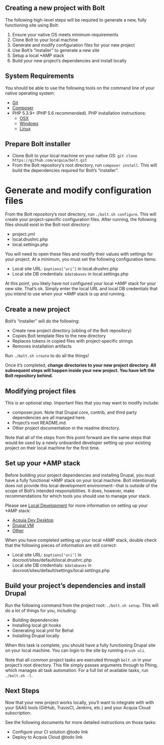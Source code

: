 ## Creating a new project with Bolt

The following high-level steps will be required to generate a new, fully functioning site using Bolt:

1. Ensure your native OS meets minimum requirements
1. Clone Bolt to your local machine
1. Generate and modify configuration files for your new project
1. Use Bolt’s “installer” to generate a new site
1. Setup a local *AMP stack
1. Build your new project’s dependencies and install locally

## System Requirements

You should be able to use the following tools on the command line of your native operating system:

* [Git](https://git-scm.com/)
* [Composer](https://getcomposer.org/download/)
* PHP 5.3.9+ (PHP 5.6 recommended). PHP installation instructions:
    * [OSX](http://justinhileman.info/article/reinstalling-php-on-mac-os-x/)
    * [Windows](http://php.net/manual/en/install.windows.php)
    * [Linux](http://php.net/manual/en/install.unix.debian.php)

## Prepare Bolt installer

* Clone Bolt to your local machine on your native OS: 
  `git clone https://github.com/acquia/bolt.git`
* From the Bolt repository’s root directory, run `composer install`. This will build the dependencies required for Bolt’s “installer”. 

# Generate and modify configuration files

From the Bolt repository’s root directory, run `./bolt.sh configure`. This will create your project-specific configuration files. After running, the following files should exist in the Bolt root directory:

* project.yml
* local.drushrc.php
* local.settings.php

You will need to open these files and modify their values with settings for your project. At a minimum, you must set the following configuration items:

* Local site URL: `$options[‘uri’]` in local.drushrc.php
* Local site DB credentials: `$databases` in local.settings.php

At this point, you likely have not configured your local *AMP stack for your new site. That’s ok. Simply enter the local URL and local DB credentials that you intend to use when your *AMP stack is up and running.

## Create a new project

Bolt’s “installer” will do the following:
* Create new project directory (sibling of the Bolt repository)
* Copies Bolt template files to the new directory
* Replaces tokens in copied files with project-specific strings
* Removes installation artifacts

Run `./bolt.sh create` to do all the things! 

Once it’s completed, __change directories to your new project directory. All subsequent steps will happen inside your new project. You have left the Bolt repository behind.__

## Modifying project files

This is an optional step. Important files that you may want to modify include:

* composer.json. Note that Drupal core, contrib, and third party dependencies are all managed here.
* Project’s root README.md.
* Other project documentation in the readme directory.

Note that all of the steps from this point forward are the same steps that would be used by a newly onboarded developer setting up your existing project on their local machine for the first time.

## Set up your \*AMP stack

Before building your project dependencies and installing Drupal, you must have a fully functional \*AMP stack on your local machine. Bolt intentionally does not provide this local development environment--that is outside of the scope of Bolt’s intended responsibilities. It does, however, make recommendations for which tools you should use to manage your stack.

Please see [Local Development](template/readme/local-development.md) for more information on setting up your \*AMP stack:
  * [Acquia Dev Desktop](template/readme/local-development.md#using-acquia-dev-desktop-for-bolt-generated-projects)  
  * [Drupal VM](template/readme/local-development.md#using-drupal-vm-for-bolt-generated-projects)
  * [Other](https://github.com/acquia/bolt/blob/8.x/template/readme/local-development.md#alternative-local-development-environments)

When you have completed setting up your local \*AMP stack, double check that the following pieces of information are still correct:

* Local site URL: `$options[‘uri’]` in docroot/sites/default/local.drushrc.php
* Local site DB credentials: `$databases` in docroot/sites/default/settings/local.settings.php

## Build your project’s dependencies and install Drupal

Run the following command from the project root: `./bolt.sh setup`. This will do a lot of things for you, including:

* Building dependencies
* Installing local git hooks
* Generating local.yml for Behat
* Installing Drupal locally

When this task is complete, you should have a fully functioning Drupal site on your local machine. You can login to the site by running `drush uli`.

Note that all common project tasks are executed through `bolt.sh` in your project’s root directory. This file simply passes arguments through to Phing, which manages all task automation. For a full list of available tasks, run `./bolt.sh -l`.

## Next Steps

Now that your new project works locally, you’ll want to integrate with with your SAAS tools (GitHub, TravisCI, Jenkins, etc.) and your Acquia Cloud subscription. 

See the following documents for more detailed instructions on those tasks:

* Configure your CI solution @todo link
* Deploy to Acquia Cloud @todo link
